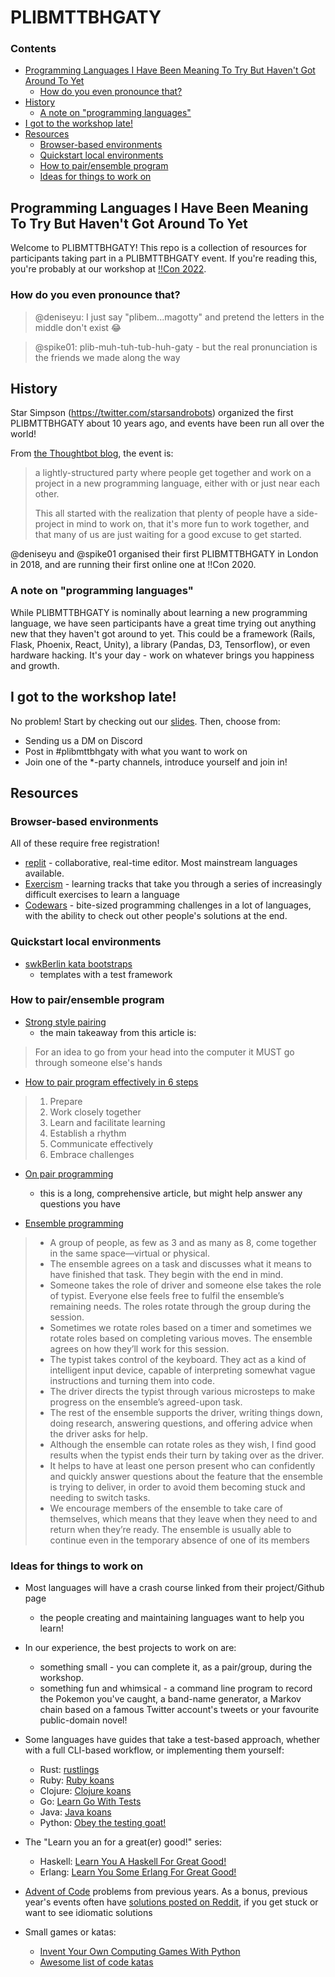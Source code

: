 # PLIBMTTBHGATY

### Contents
  * [Programming Languages I Have Been Meaning To Try But Haven't Got Around To Yet](#programming-languages-i-have-been-meaning-to-try-but-havent-got-around-to-yet)
    + [How do you even pronounce that?](#how-do-you-even-pronounce-that)
  * [History](#history)
    + [A note on "programming languages"](#a-note-on-programming-languages)
  * [I got to the workshop late!](#i-got-to-the-workshop-late)
  * [Resources](#resources)
    + [Browser-based environments](#browser-based-environments)
    + [Quickstart local environments](#quickstart-local-environments)
    + [How to pair/ensemble program](#how-to-pair-ensemble-program)
    + [Ideas for things to work on](#ideas-for-things-to-work-on)

## Programming Languages I Have Been Meaning To Try But Haven't Got Around To Yet

Welcome to PLIBMTTBHGATY! This repo is a collection of resources for
participants taking part in a PLIBMTTBHGATY event. If you're reading this,
you're probably at our workshop at [!!Con 2022](https://bangbangcon.com).

### How do you even pronounce that?

> @deniseyu: I just say "plibem...magotty" and pretend the letters in the middle don't exist 😂

> @spike01: plib-muh-tuh-tub-huh-gaty - but the real pronunciation is the
> friends we made along the way

## History

Star Simpson (https://twitter.com/starsandrobots) organized the first PLIBMTTBHGATY about 10 years ago, and events have been run all over the world!

From [the Thoughtbot blog](thoughtbot.com/blog/a-new-look-for-plibmttbhgaty), the event is:

> a lightly-structured party where people get together and work on a project in a new programming language, either with or just near each other.
>  
> This all started with the realization that plenty of people have a side-project in mind to work on, that it's more fun to work together, and that many of us are just waiting for a good excuse to get started.

@deniseyu and @spike01 organised their first PLIBMTTBHGATY in London in 2018,
and are running their first online one at !!Con 2020.

### A note on "programming languages"

While PLIBMTTBHGATY is nominally about learning a new programming language, we
have seen participants have a great time trying out anything new that they
haven't got around to yet. This could be a framework (Rails, Flask, Phoenix,
React, Unity), a library (Pandas, D3, Tensorflow), or even hardware hacking.
It's your day - work on whatever brings you happiness and growth.

## I got to the workshop late!

No problem! Start by checking out our [slides](https://docs.google.com/presentation/d/1mcdMro9cSCrqhbuRIFYLLDCLHSb22FCyMYh5H8eb8to/edit#slide=id.p). Then, choose from:
* Sending us a DM on Discord
* Post in #plibmttbhgaty with what you want to work on
* Join one of the \*-party channels, introduce yourself and join in!

## Resources

### Browser-based environments

All of these require free registration!
* [replit](https://replit.com/) - collaborative, real-time editor. Most
  mainstream languages available.
* [Exercism](https://exercism.org/) - learning tracks that take you through
  a series of increasingly difficult exercises to learn a language
* [Codewars](https://www.codewars.com/) - bite-sized programming challenges in
  a lot of languages, with the ability to check out other people's solutions at
  the end.

### Quickstart local environments
* [swkBerlin kata bootstraps](https://github.com/swkBerlin/kata-bootstraps)
  - templates with a test framework

### How to pair/ensemble program
* [Strong style
  pairing](http://llewellynfalco.blogspot.com/2014/06/llewellyns-strong-style-pairing.html)
  - the main takeaway from this article is:
> For an idea to go from your head into the computer it MUST go through someone else's hands

* [How to pair program effectively in
  6 steps](https://gds.blog.gov.uk/2018/02/06/how-to-pair-program-effectively-in-6-steps/)
> 1. Prepare
> 2. Work closely together
> 3. Learn and facilitate learning
> 4. Establish a rhythm
> 5. Communicate effectively
> 6. Embrace challenges

* [On pair programming](https://martinfowler.com/articles/on-pair-programming.html)
  - this is a long, comprehensive article, but might help answer any questions
    you have

* [Ensemble programming](https://www.jbrains.ca/sessions/ensemble-programming)
> * A group of people, as few as 3 and as many as 8, come together in the same space—virtual or physical.
> * The ensemble agrees on a task and discusses what it means to have finished that task. They begin with the end in mind.
> * Someone takes the role of driver and someone else takes the role of typist. Everyone else feels free to fulfil the ensemble’s remaining needs. The roles rotate through the group during the session.
> * Sometimes we rotate roles based on a timer and sometimes we rotate roles based on completing various moves. The ensemble agrees on how they’ll work for this session.
> * The typist takes control of the keyboard. They act as a kind of intelligent input device, capable of interpreting somewhat vague instructions and turning them into code.
> * The driver directs the typist through various microsteps to make progress on the ensemble’s agreed-upon task.
> * The rest of the ensemble supports the driver, writing things down, doing research, answering questions, and offering advice when the driver asks for help.
> * Although the ensemble can rotate roles as they wish, I find good results when the typist ends their turn by taking over as the driver.
> * It helps to have at least one person present who can confidently and quickly answer questions about the feature that the ensemble is trying to deliver, in order to avoid them becoming stuck and needing to switch tasks.
> * We encourage members of the ensemble to take care of themselves, which means that they leave when they need to and return when they’re ready. The ensemble is usually able to continue even in the temporary absence of one of its members

### Ideas for things to work on

* Most languages will have a crash course linked from their project/Github page
  - the people creating and maintaining languages want to help you learn!

* In our experience, the best projects to work on are:
    * something small - you can complete it, as a pair/group, during the
      workshop.
    * something fun and whimsical - a command line program to record the
      Pokemon you've caught, a band-name generator, a Markov chain based on
      a famous Twitter account's tweets or your favourite public-domain novel!

* Some languages have guides that take a test-based approach, whether with
  a full CLI-based workflow, or implementing them yourself:
  * Rust: [rustlings](https://github.com/rust-lang/rustlings)
  * Ruby: [Ruby koans](http://rubykoans.com/)
  * Clojure: [Clojure koans](http://clojurekoans.com/)
  * Go: [Learn Go With Tests](https://quii.gitbook.io/learn-go-with-tests/)
  * Java: [Java koans](https://github.com/matyb/java-koans)
  * Python: [Obey the testing
    goat!](https://www.obeythetestinggoat.com/pages/book.html#toc)

* The "Learn you an <X> for a great(er) good!" series:
  * Haskell: [Learn You A Haskell For Great
    Good!](http://learnyouahaskell.com/)
  * Erlang: [Learn You Some Erlang For Great
    Good!](https://learnyousomeerlang.com/)

* [Advent of Code](https://adventofcode.com/2022/events) problems from previous
  years. As a bonus, previous year's events often have [solutions posted on
  Reddit](https://www.reddit.com/r/adventofcode/wiki/solution_megathreads/), if
  you get stuck or want to see idiomatic solutions

* Small games or katas:
  * [Invent Your Own Computing
    Games With Python](https://inventwithpython.com/invent4thed/)
  * [Awesome list of code katas](https://github.com/gamontal/awesome-katas)
